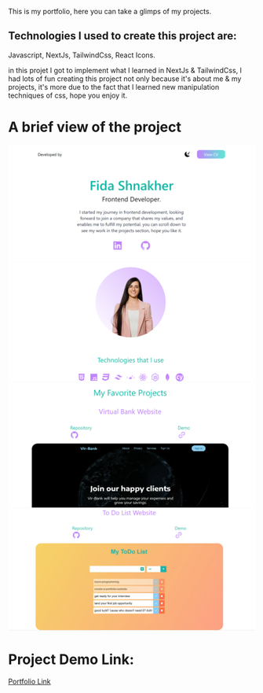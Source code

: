 This is my portfolio, here you can take a glimps of my projects.

## Technologies I used to create this project are:
Javascript, NextJs, TailwindCss, React Icons.

in this projet I got to implement what I learned in NextJs & TailwindCss, I had lots of fun creating this project not only because it's about me & my projects, it's more due to the fact that I learned new manipulation techniques of css, hope you enjoy it. 


# A brief view of the project

![Home](readme-images/portfolio-1.png)
![Technologies](readme-images/portfolio-2.png)
![Projects](readme-images/portfolio-3.png)
![Interview](readme-images/portfolio-4.png)



# Project Demo Link:
[Portfolio Link](https://fida-shnakher-portfolio.netlify.app/)
